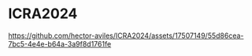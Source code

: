 # ICRA2024


https://github.com/hector-aviles/ICRA2024/assets/17507149/55d86cea-7bc5-4e4e-b64a-3a9f8d1761fe

